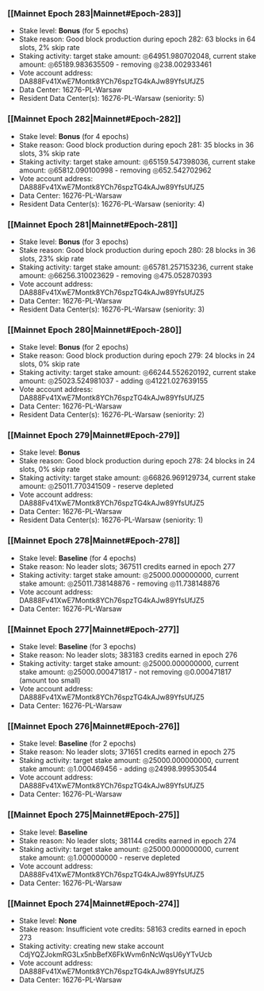 ### [[Mainnet Epoch 283|Mainnet#Epoch-283]]
* Stake level: **Bonus** (for 5 epochs)
* Stake reason: Good block production during epoch 282: 63 blocks in 64 slots, 2% skip rate
* Staking activity: target stake amount: ◎64951.980702048, current stake amount: ◎65189.983635509 - removing ◎238.002933461
* Vote account address: DA888Fv41XwE7Montk8YCh76spzTG4kAJw89YfsUfJZ5
* Data Center: 16276-PL-Warsaw
* Resident Data Center(s): 16276-PL-Warsaw (seniority: 5)
### [[Mainnet Epoch 282|Mainnet#Epoch-282]]
* Stake level: **Bonus** (for 4 epochs)
* Stake reason: Good block production during epoch 281: 35 blocks in 36 slots, 3% skip rate
* Staking activity: target stake amount: ◎65159.547398036, current stake amount: ◎65812.090100998 - removing ◎652.542702962
* Vote account address: DA888Fv41XwE7Montk8YCh76spzTG4kAJw89YfsUfJZ5
* Data Center: 16276-PL-Warsaw
* Resident Data Center(s): 16276-PL-Warsaw (seniority: 4)
### [[Mainnet Epoch 281|Mainnet#Epoch-281]]
* Stake level: **Bonus** (for 3 epochs)
* Stake reason: Good block production during epoch 280: 28 blocks in 36 slots, 23% skip rate
* Staking activity: target stake amount: ◎65781.257153236, current stake amount: ◎66256.310023629 - removing ◎475.052870393
* Vote account address: DA888Fv41XwE7Montk8YCh76spzTG4kAJw89YfsUfJZ5
* Data Center: 16276-PL-Warsaw
* Resident Data Center(s): 16276-PL-Warsaw (seniority: 3)
### [[Mainnet Epoch 280|Mainnet#Epoch-280]]
* Stake level: **Bonus** (for 2 epochs)
* Stake reason: Good block production during epoch 279: 24 blocks in 24 slots, 0% skip rate
* Staking activity: target stake amount: ◎66244.552620192, current stake amount: ◎25023.524981037 - adding ◎41221.027639155
* Vote account address: DA888Fv41XwE7Montk8YCh76spzTG4kAJw89YfsUfJZ5
* Data Center: 16276-PL-Warsaw
* Resident Data Center(s): 16276-PL-Warsaw (seniority: 2)
### [[Mainnet Epoch 279|Mainnet#Epoch-279]]
* Stake level: **Bonus**
* Stake reason: Good block production during epoch 278: 24 blocks in 24 slots, 0% skip rate
* Staking activity: target stake amount: ◎66826.969129734, current stake amount: ◎25011.770341509 - reserve depleted
* Vote account address: DA888Fv41XwE7Montk8YCh76spzTG4kAJw89YfsUfJZ5
* Data Center: 16276-PL-Warsaw
* Resident Data Center(s): 16276-PL-Warsaw (seniority: 1)
### [[Mainnet Epoch 278|Mainnet#Epoch-278]]
* Stake level: **Baseline** (for 4 epochs)
* Stake reason: No leader slots; 367511 credits earned in epoch 277
* Staking activity: target stake amount: ◎25000.000000000, current stake amount: ◎25011.738148876 - removing ◎11.738148876
* Vote account address: DA888Fv41XwE7Montk8YCh76spzTG4kAJw89YfsUfJZ5
* Data Center: 16276-PL-Warsaw
### [[Mainnet Epoch 277|Mainnet#Epoch-277]]
* Stake level: **Baseline** (for 3 epochs)
* Stake reason: No leader slots; 383183 credits earned in epoch 276
* Staking activity: target stake amount: ◎25000.000000000, current stake amount: ◎25000.000471817 - not removing ◎0.000471817 (amount too small)
* Vote account address: DA888Fv41XwE7Montk8YCh76spzTG4kAJw89YfsUfJZ5
* Data Center: 16276-PL-Warsaw
### [[Mainnet Epoch 276|Mainnet#Epoch-276]]
* Stake level: **Baseline** (for 2 epochs)
* Stake reason: No leader slots; 371651 credits earned in epoch 275
* Staking activity: target stake amount: ◎25000.000000000, current stake amount: ◎1.000469456 - adding ◎24998.999530544
* Vote account address: DA888Fv41XwE7Montk8YCh76spzTG4kAJw89YfsUfJZ5
* Data Center: 16276-PL-Warsaw
### [[Mainnet Epoch 275|Mainnet#Epoch-275]]
* Stake level: **Baseline**
* Stake reason: No leader slots; 381144 credits earned in epoch 274
* Staking activity: target stake amount: ◎25000.000000000, current stake amount: ◎1.000000000 - reserve depleted
* Vote account address: DA888Fv41XwE7Montk8YCh76spzTG4kAJw89YfsUfJZ5
* Data Center: 16276-PL-Warsaw
### [[Mainnet Epoch 274|Mainnet#Epoch-274]]
* Stake level: **None**
* Stake reason: Insufficient vote credits: 58163 credits earned in epoch 273
* Staking activity: creating new stake account CdjYQZJokmRG3Lx5nbBefX6FkWvm6nNcWqsU6yYTvUcb
* Vote account address: DA888Fv41XwE7Montk8YCh76spzTG4kAJw89YfsUfJZ5
* Data Center: 16276-PL-Warsaw